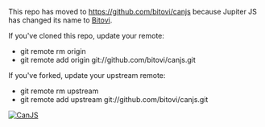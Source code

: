 This repo has moved to https://github.com/bitovi/canjs because Jupiter JS has changed its name to [Bitovi](http://bitovi.com).

If you've cloned this repo, update your remote:
* git remote rm origin
* git remote add origin git://github.com/bitovi/canjs.git

If you've forked, update your upstream remote:
* git remote rm upstream
* git remote add upstream git://github.com/bitovi/canjs.git

[![CanJS](http://canjs.us/images/canjs_logo_yellow_small.png)](http://canjs.us/)